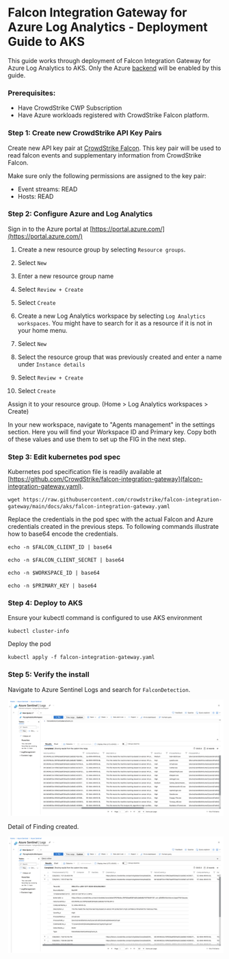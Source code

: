 # Falcon Integration Gateway for Azure Log Analytics - Deployment Guide to AKS

This guide works through deployment of Falcon Integration Gateway for Azure Log Analytics to AKS. Only the Azure [backend](https://github.com/CrowdStrike/falcon-integration-gateway/tree/main/fig/backends) will be enabled by this guide.

### Prerequisites:

 - Have CrowdStrike CWP Subscription
 - Have Azure workloads registered with CrowdStrike Falcon platform.

### Step 1: Create new CrowdStrike API Key Pairs

Create new API key pair at [CrowdStrike Falcon](https://falcon.crowdstrike.com/support/api-clients-and-keys). This key pair will be used to read falcon events and supplementary information from CrowdStrike Falcon.

Make sure only the following permissions are assigned to the key pair:
 * Event streams: READ
 * Hosts: READ

### Step 2: Configure Azure and Log Analytics

Sign in to the Azure portal at [https://portal.azure.com/](https://portal.azure.com/)

1. Create a new resource group by selecting `Resource groups`.
1. Select `New`
1. Enter a new resource group name
1. Select `Review + Create`
1. Select `Create`

1. Create a new Log Analytics workspace by selecting `Log Analytics workspaces`. You might have to search for it as a resource if it is not in your home menu.
1. Select `New`
1. Select the resource group that was previously created and enter a name under `Instance details`
1. Select `Review + Create`
1. Select `Create`

Assign it to your resource group. (Home > Log Analytics workspaces > Create)

In your new workspace, navigate to "Agents management" in the settings section. Here you will find your Workspace ID and Primary key. Copy both of these values and use them to set up the FIG in the next step.

### Step 3: Edit kubernetes pod spec

Kubernetes pod specification file is readily available at [https://github.com/CrowdStrike/falcon-integration-gateway](falcon-integration-gateway.yaml).

```
wget https://raw.githubusercontent.com/crowdstrike/falcon-integration-gateway/main/docs/aks/falcon-integration-gateway.yaml
```

Replace the credentials in the pod spec with the actual Falcon and Azure credentials created in the previous steps. To following commands illustrate how to base64 encode the credentials.

```
echo -n $FALCON_CLIENT_ID | base64
```

```
echo -n $FALCON_CLIENT_SECRET | base64
```

```
echo -n $WORKSPACE_ID | base64
```

```
echo -n $PRIMARY_KEY | base64
```

### Step 4: Deploy to AKS

Ensure your kubectl command is configured to use AKS environment
```
kubectl cluster-info
```

Deploy the pod
```
kubectl apply -f falcon-integration-gateway.yaml
```

### Step 5: Verify the install

Navigate to Azure Sentinel Logs and search for `FalconDetection`.

![azure](../assets/azure1.png)

Detail of Finding created.

![azure](../assets/azure2.png)
